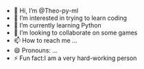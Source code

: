 - 👋 Hi, I’m @Theo-py-ml
- 👀 I’m interested in trying to learn coding
- 🌱 I’m currently learning Python
- 💞️ I’m looking to collaborate on some games
- 📫 How to reach me ...
- 😄 Pronouns: ...
- ⚡ Fun fact:I am a very hard-working person

<!---
Theo-py-ml/Theo-py-ml is a ✨ special ✨ repository because its `README.md` (this file) appears on your GitHub profile.
You can click the Preview link to take a look at your changes.
--->
